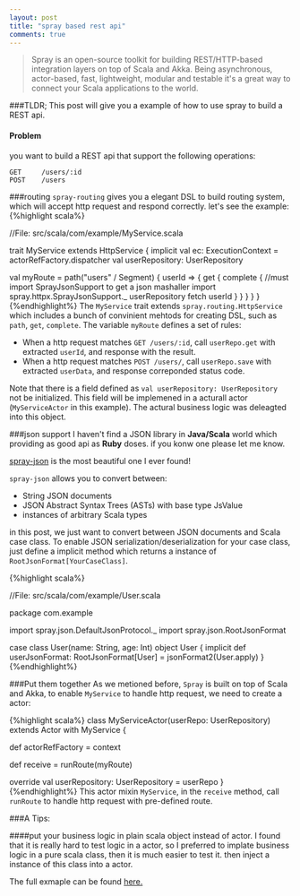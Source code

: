 ```yaml
---
layout: post
title: "spray based rest api"
comments: true
---
```


> Spray is an open-source toolkit for building REST/HTTP-based integration layers on top of Scala and Akka. Being asynchronous, actor-based, fast, lightweight, modular and testable it's a great way to connect your Scala applications to the world.

###TLDR;
This post will give you a example of how to use spray to build a REST api.

#### Problem
you want to build a REST api that support the following operations:

```
GET     /users/:id
POST    /users
```

###routing
`spray-routing` gives you a elegant DSL to build routing system, which will accept http request and respond correctly. let's see the example:
{%highlight scala%}

//File: src/scala/com/example/MyService.scala

trait MyService extends HttpService {
  implicit val ec: ExecutionContext = actorRefFactory.dispatcher
  val userRepository: UserRepository

  val myRoute =
    path("users" / Segment) {
      userId => {
        get {
          complete {
            //must import SprayJsonSupport to get a json mashaller
            import spray.httpx.SprayJsonSupport._
            userRepository fetch userId
          }
        }
      }
    }
}
{%endhighlight%}
The `MyService` trait extends `spray.routing.HttpService` which includes a bunch of convinient mehtods for creating DSL, such as `path`, `get`, `complete`.
The variable `myRoute` defines a set of rules:

- When a http request matches `GET /users/:id`, call `userRepo.get` with extracted `userId`, and response with the result.
- When a http request matches `POST /users/`, call `userRepo.save` with extracted `userData`, and response correponded status code.

Note that there is a field defined as `val userRepository: UserRepository` not be initialized. This field will be implemened in a acturall actor (`MyServiceActor` in this example).
The actural business logic was deleagted into this object.


###json support
I haven't find a JSON library in __Java/Scala__ world which providing as good api as __Ruby__ doses. if you konw one please let me know.

[spray-json](https://github.com/spray/spray-json) is the most beautiful one I ever found!

`spray-json` allows you to convert between:

- String JSON documents
- JSON Abstract Syntax Trees (ASTs) with base type JsValue
- instances of arbitrary Scala types

in this post, we just want to convert between JSON documents and Scala case class. To enable JSON serialization/deserialization for your case class, just define a implicit method which returns a instance of `RootJsonFormat[YourCaseClass]`.

{%highlight scala%}

//File: src/scala/com/example/User.scala

package com.example

import spray.json.DefaultJsonProtocol._
import spray.json.RootJsonFormat


case class User(name: String, age: Int)
object User {
  implicit def userJsonFormat: RootJsonFormat[User] = jsonFormat2(User.apply)
}
{%endhighlight%}

###Put them together
As we metioned before, `Spray` is built on top of Scala and Akka,
to enable `MyService` to handle http request, we need to create a actor:

{%highlight scala%}
class MyServiceActor(userRepo: UserRepository) extends Actor with MyService {

  def actorRefFactory = context

  def receive = runRoute(myRoute)

  override val userRepository: UserRepository = userRepo
}
{%endhighlight%}
This actor mixin `MyService`, in the `receive` method,
call `runRoute` to handle http request with pre-defined route.

###A Tips:

####put your business logic in plain scala object instead of actor.
I found that it is really hard to test logic in a actor, so I preferred to implate business logic in a pure scala class, then it is much easier to test it.
then inject a instance of this class into a actor.


The full exmaple can be found [here.](https://github.com/nicholasren/spray-rest-api)
